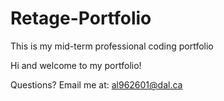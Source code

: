 # Retage-Portfolio
This is my mid-term professional coding portfolio

Hi and welcome to my portfolio!

Questions? Email me at:
[al962601@dal.ca](mailto:al962601@dal.ca)
